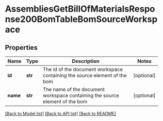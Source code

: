 # AssembliesGetBillOfMaterialsResponse200BomTableBomSourceWorkspace

## Properties
Name | Type | Description | Notes
------------ | ------------- | ------------- | -------------
**id** | **str** | The id of the document workspace containing the             source element of the bom | [optional] 
**name** | **str** | The name of the document workspace containing             the source element of the bom | [optional] 

[[Back to Model list]](../README.md#documentation-for-models) [[Back to API list]](../README.md#documentation-for-api-endpoints) [[Back to README]](../README.md)


